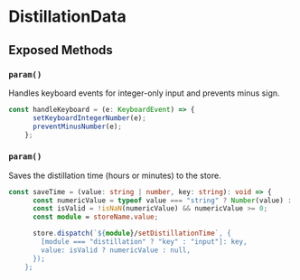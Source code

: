 # DistillationData

## Exposed Methods

### `param()`
Handles keyboard events for integer-only input and prevents minus sign.

```ts
const handleKeyboard = (e: KeyboardEvent) => {
      setKeyboardIntegerNumber(e);
      preventMinusNumber(e);
    };
```

### `param()`
Saves the distillation time (hours or minutes) to the store.

```ts
const saveTime = (value: string | number, key: string): void => {
      const numericValue = typeof value === "string" ? Number(value) : value;
      const isValid = !isNaN(numericValue) && numericValue >= 0;
      const module = storeName.value;

      store.dispatch(`${module}/setDistillationTime`, {
        [module === "distillation" ? "key" : "input"]: key,
        value: isValid ? numericValue : null,
      });
    };
```
